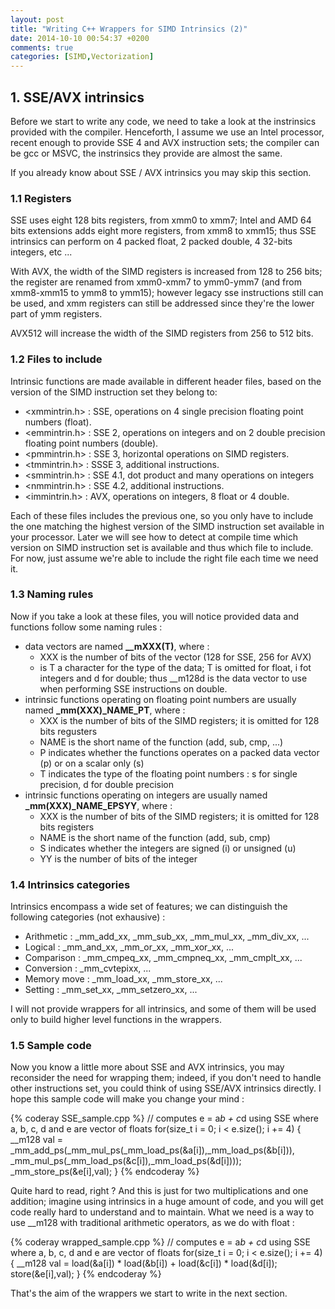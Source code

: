 ```yaml
---
layout: post
title: "Writing C++ Wrappers for SIMD Intrinsics (2)"
date: 2014-10-10 00:54:37 +0200
comments: true
categories: [SIMD,Vectorization]
---
```


## <a name="section_1"></a>1. SSE/AVX intrinsics

Before we start to write any code, we need to take a look at the instrinsics provided with the compiler. Henceforth, I
assume we use an Intel processor, recent enough to provide SSE 4 and AVX instruction sets; the compiler can be gcc or
MSVC, the instrinsics they provide are almost the same.

If you already know about SSE / AVX intrinsics you may skip this section.
<!-- more -->

### 1.1 Registers

SSE uses eight 128 bits registers, from xmm0 to xmm7; Intel and AMD 64 bits extensions adds eight more registers, from
xmm8 to xmm15; thus SSE intrinsics can perform on 4 packed float, 2 packed double, 4 32-bits integers, etc ...

With AVX, the width of the SIMD registers is increased from 128 to 256 bits; the register are renamed from xmm0-xmm7
to ymm0-ymm7 (and from xmm8-xmm15 to ymm8 to ymm15); however legacy sse instructions still can be used, and xmm
registers can still be addressed since they're the lower part of ymm registers.

AVX512 will increase the width of the SIMD registers from 256 to 512 bits.

### 1.2 Files to include

Intrinsic functions are made available in different header files, based on the version of the SIMD instruction set they
belong to:

* \<xmmintrin.h\> : SSE, operations on 4 single precision floating point numbers (float).
* \<emmintrin.h\> : SSE 2, operations on integers and on 2 double precision floating point numbers (double).
* \<pmmintrin.h\> : SSE 3, horizontal operations on SIMD registers.
* \<tmmintrin.h\> : SSSE 3, additional instructions.
* \<smmintrin.h\> : SSE 4.1, dot product and many operations on integers
* \<nmmintrin.h\> : SSE 4.2, additional instructions.
* \<immintrin.h\> : AVX, operations on integers, 8 float or 4 double.

Each of these files includes the previous one, so you only have to include the one matching the highest version of the SIMD
instruction set available in your processor. Later we will see how to detect at compile time which version on SIMD instruction
set is available and thus which file to include. For now, just assume we're able to include the right file each time we need it.

### 1.3 Naming rules

Now if you take a look at these files, you will notice provided data and functions follow some naming rules :

* data vectors are named **\_\_mXXX(T)**, where :
	* XXX is the number of bits of the vector (128 for SSE, 256 for AVX)
	* is T a character for the type of the data; T is omitted for float, i fot integers and d for double; thus \_\_m128d is the
	data vector to use when performing SSE instructions on double.
* intrinsic functions operating on floating point numbers are usually named **\_mm(XXX)_NAME_PT**, where :
	* XXX is the number of bits of the SIMD registers; it is omitted for 128 bits regusters
	* NAME is the short name of the function (add, sub, cmp, ...)
	* P indicates whether the functions operates on a packed data vector (p) or on a scalar only (s)
	* T indicates the type of the floating point numbers : s for single precision, d for double precision
* intrinsic functions operating on integers are usually named **\_mm(XXX)_NAME_EPSYY**, where :
	* XXX is the number of bits of the SIMD registers; it is omitted for 128 bits registers
	* NAME is the short name of the function (add, sub, cmp)
	* S indicates whether the integers are signed (i) or unsigned (u)
	* YY is the number of bits of the integer

### 1.4 Intrinsics categories

Intrinsics encompass a wide set of features; we can distinguish the following categories (not exhausive) :

* Arithmetic : _mm_add_xx, _mm_sub_xx, _mm_mul_xx, _mm_div_xx, ...
* Logical : _mm_and_xx, _mm_or_xx, _mm_xor_xx, ...
* Comparison : _mm_cmpeq_xx, _mm_cmpneq_xx, _mm_cmplt_xx, ...
* Conversion : _mm_cvtepixx, ...
* Memory move : _mm_load_xx, _mm_store_xx, ...
* Setting : _mm_set_xx, _mm_setzero_xx, ...

I will not provide wrappers for all intrinsics,  and some of them will be used only to build higher level functions in the wrappers.

### 1.5 Sample code

Now you know a little more about SSE and AVX intrinsics, you may reconsider the need for wrapping them; indeed, if you don't need
to handle other instructions set, you could think of using SSE/AVX intrinsics directly. I hope this sample code will make you
change your mind :

{% coderay SSE_sample.cpp %}
// computes e = a*b + c*d using SSE where a, b, c, d and e are vector of floats
for(size_t i = 0; i < e.size(); i += 4)
{
	__m128 val = _mm_add_ps(_mm_mul_ps(_mm_load_ps(&a[i]),_mm_load_ps(&b[i])),
							_mm_mul_ps(_mm_load_ps(&c[i]),_mm_load_ps(&d[i])));
	_mm_store_ps(&e[i],val);
}
{% endcoderay %}

Quite hard to read, right ? And this is just for two multiplications and one addition; imagine using intrinsics in a huge amount of code,
and you will get code really hard to understand and to maintain. What we need is a way to use \_\_m128 with traditional arithmetic
operators, as we do with float :

{% coderay wrapped_sample.cpp %}
// computes e = a*b + c*d using SSE where a, b, c, d and e are vector of floats
for(size_t i = 0; i < e.size(); i += 4)
{
	__m128 val = load(&a[i]) * load(&b[i]) + load(&c[i]) * load(&d[i]);
	store(&e[i],val);
}
{% endcoderay %}

That's the aim of the wrappers we start to write in the next section.


